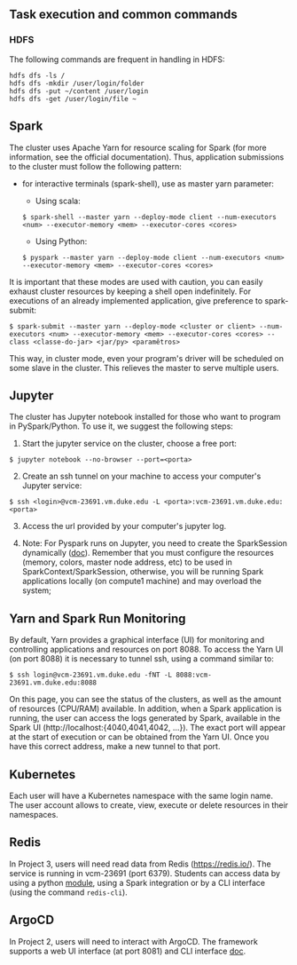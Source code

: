 ## Task execution and common commands

### HDFS

The following commands are frequent in handling in HDFS:

```{bash}
hdfs dfs -ls /
hdfs dfs -mkdir /user/login/folder
hdfs dfs -put ~/content /user/login
hdfs dfs -get /user/login/file ~
```

## Spark

The cluster uses Apache Yarn for resource scaling for Spark (for more information, see the official documentation). Thus, application submissions to the cluster must follow the following pattern:

- for interactive terminals (spark-shell), use as master yarn parameter:
    - Using scala: 

    `$ spark-shell --master yarn --deploy-mode client --num-executors <num> --executor-memory <mem> --executor-cores <cores>`
    - Using Python:

    `$ pyspark --master yarn --deploy-mode client --num-executors <num> --executor-memory <mem> --executor-cores <cores>`

It is important that these modes are used with caution, you can easily exhaust cluster resources by keeping a shell open indefinitely. For executions of an already implemented application, give preference to spark-submit:

`$ spark-submit --master yarn --deploy-mode <cluster or client> --num-executors <num> --executor-memory <mem> --executor-cores <cores> --class <classe-do-jar> <jar/py> <paramêtros>`

This way, in cluster mode, even your program's driver will be scheduled on some slave in the cluster. This relieves the master to serve multiple users.


## Jupyter

The cluster has Jupyter notebook installed for those who want to program in PySpark/Python. To use it, we suggest the following steps:

1. Start the jupyter service on the cluster, choose a free port:

`$ jupyter notebook --no-browser --port=<porta>`


2. Create an ssh tunnel on your machine to access your computer's Jupyter service:

`$ ssh <login>@vcm-23691.vm.duke.edu -L <porta>:vcm-23691.vm.duke.edu:<porta>`

3. Access the url provided by your computer's jupyter log.

4. Note: For Pyspark runs on Jupyter, you need to create the SparkSession dynamically ([doc](https://spark.apache.org/docs/latest/sql-getting-started.html#starting-point-sparksession)). Remember that you must configure the resources (memory, colors, master node address, etc) to be used in SparkContext/SparkSession, otherwise, you will be running Spark applications locally (on compute1 machine) and may overload the system;


## Yarn and Spark Run Monitoring

By default, Yarn provides a graphical interface (UI) for monitoring and controlling applications and resources on port 8088. To access the Yarn UI (on port 8088) it is necessary to tunnel ssh, using a command similar to:

`$ ssh login@vcm-23691.vm.duke.edu -fNT -L 8088:vcm-23691.vm.duke.edu:8088`


On this page, you can see the status of the clusters, as well as the amount of resources (CPU/RAM) available. In addition, when a Spark application is running, the user can access the logs generated by Spark, available in the Spark UI (http://localhost:{4040,4041,4042, …}). The exact port will appear at the start of execution or can be obtained from the Yarn UI. Once you have this correct address, make a new tunnel to that port.


## Kubernetes

Each user will have a Kubernetes namespace with the same login name. The user account allows to create, view, execute or delete resources in their namespaces.

## Redis

In Project 3, users will need read data from Redis (https://redis.io/). The service is running in vcm-23691 (port 6379). Students can access data by using a python [module](https://pypi.org/project/redis/), using a Spark integration or by a CLI interface (using the command `redis-cli`).


## ArgoCD

In Project 2, users will need to interact with ArgoCD. The framework supports a web UI interface (at port 8081) and CLI interface [doc](https://argo-cd.readthedocs.io/en/release-1.8/user-guide/commands/argocd/).
